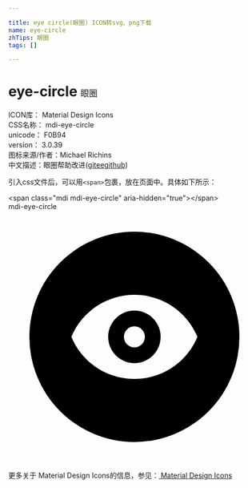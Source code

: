 ```yaml
---

title: eye circle(眼圈) ICON转svg、png下载
name: eye-circle
zhTips: 眼圈
tags: []

---
```


# eye-circle  <small style="font-size: 60%;font-weight: 100">眼圈</small>


<div class="detail-page">
<p>
<span>
ICON库：
<span class="badge-secondary badge">Material Design Icons</span> 
</span>
<br/>
<span>
CSS名称：
<span class="badge-secondary badge">mdi-eye-circle</span> 
</span>
<br/>
<span>
unicode：
<span class="badge-secondary badge">F0B94</span> 
<copy-btn content='F0B94' btn-title=""></copy-btn>
<copy-btn :content='String.fromCodePoint(parseInt("F0B94", 16))' btn-title="复制U"></copy-btn>
</span>
<br/>
<span>
version：
<span class="badge-secondary badge">3.0.39</span> 
</span>
<br/>
<span>图标来源/作者：<span class="badge-light badge">Michael Richins</span></span> 
<br/>
<span class="zh-detail">中文描述：<span class="badge-primary badge">眼圈</span><span class="help-link"><span>帮助改进</span>(<a href="https://gitee.com/liuwave/icon-helper/edit/master/json/material/eye-circle.json" target="_blank" rel="noopener noreferrer">gitee</a><a href="https://github.com/liuwave/icon-helper/edit/master/json/material/eye-circle.json" target="_blank" rel="noopener noreferrer">github</a></span>)</span><br/>
</p>
</div>
<div class="alert alert-dark">
  <i class="mdi mdi-eye-circle mdi-48px"></i>
  <i class="mdi mdi-eye-circle mdi-36px"></i>
  <i class="mdi mdi-eye-circle mdi-24px"></i>
  <i class="mdi mdi-eye-circle mdi-18px"></i>
</div>
<div>
  <p>引入css文件后，可以用<code>&lt;span&gt;</code>包裹，放在页面中。具体如下所示：    
  </p>
  <div class="alert alert-primary" style="font-size: 14px">
    &lt;span class="mdi mdi-eye-circle" aria-hidden="true"&gt;&lt;/span&gt;
    <copy-btn content='<span class="mdi mdi-eye-circle" aria-hidden="true"></span>'></copy-btn>
  </div>
  <div class="alert alert-secondary">
    <i class="mdi mdi-eye-circle"
    style="font-size: 24px"
    aria-hidden="true"></i> mdi-eye-circle
    <copy-btn content="mdi-eye-circle" btn-title="复制图标名称"></copy-btn>
  </div>
</div>
<div id="svg" class="svg-wrap">
<svg xmlns="http://www.w3.org/2000/svg" viewBox="0 0 24 24"><path d="M12,9.5A2.5,2.5 0 0,0 9.5,12A2.5,2.5 0 0,0 12,14.5A2.5,2.5 0 0,0 14.5,12A2.5,2.5 0 0,0 12,9.5M12,13A1,1 0 0,1 11,12A1,1 0 0,1 12,11A1,1 0 0,1 13,12A1,1 0 0,1 12,13M12,9.5A2.5,2.5 0 0,0 9.5,12A2.5,2.5 0 0,0 12,14.5A2.5,2.5 0 0,0 14.5,12A2.5,2.5 0 0,0 12,9.5M12,13A1,1 0 0,1 11,12A1,1 0 0,1 12,11A1,1 0 0,1 13,12A1,1 0 0,1 12,13M12,2A10,10 0 0,0 2,12A10,10 0 0,0 12,22A10,10 0 0,0 22,12A10,10 0 0,0 12,2M12,16C9.37,16 7,14.43 6,12C7.38,8.69 11.19,7.12 14.5,8.5C16.08,9.16 17.34,10.42 18,12C17,14.43 14.63,16 12,16M12,9.5A2.5,2.5 0 0,0 9.5,12A2.5,2.5 0 0,0 12,14.5A2.5,2.5 0 0,0 14.5,12A2.5,2.5 0 0,0 12,9.5M12,13A1,1 0 0,1 11,12A1,1 0 0,1 12,11A1,1 0 0,1 13,12A1,1 0 0,1 12,13Z" /></svg>
</div>
<detail full-name='mdi-eye-circle'></detail>
    
<div><p>更多关于 Material Design Icons的信息，参见：<a target="_blank" href="https://iconhelper.cn/material.html"> Material Design Icons</a>
</p></div>
